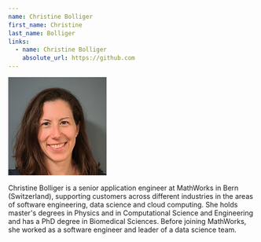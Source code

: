 ```yaml
---
name: Christine Bolliger
first_name: Christine
last_name: Bolliger
links:
  - name: Christine Bolliger
    absolute_url: https://github.com
---
```


<img src="/assets/images/cbolliger.jpeg" alt="Christine Bolliger" width="200"/>

Christine Bolliger is a senior application engineer at MathWorks in Bern (Switzerland), supporting customers across different industries in the areas of software engineering, data science and cloud computing. She holds master's degrees in Physics and in Computational Science and Engineering and has a PhD degree in Biomedical Sciences. Before joining MathWorks, she worked as a software engineer and leader of a data science team.